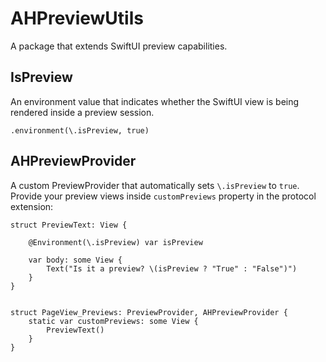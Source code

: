 # AHPreviewUtils

A package that extends SwiftUI preview capabilities.


## IsPreview
An environment value that indicates whether the SwiftUI view is being rendered inside a preview session. 

```
.environment(\.isPreview, true)
```


## AHPreviewProvider

A custom PreviewProvider that automatically sets `\.isPreview` to `true`. Provide your preview views inside `customPreviews` property in the protocol extension:  

```
struct PreviewText: View {
    
    @Environment(\.isPreview) var isPreview
    
    var body: some View {
        Text("Is it a preview? \(isPreview ? "True" : "False")")
    }
}


struct PageView_Previews: PreviewProvider, AHPreviewProvider {
    static var customPreviews: some View {
        PreviewText()
    }
}
```
